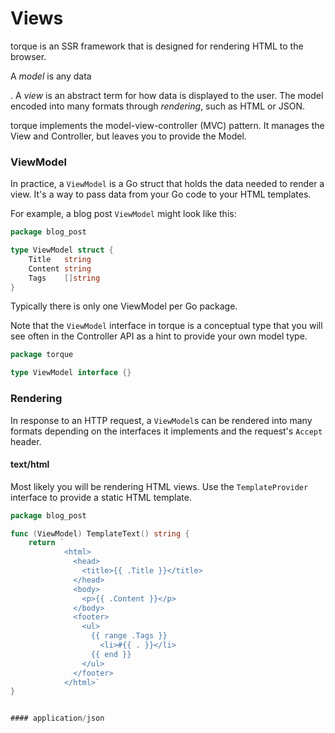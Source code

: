 # Views

torque is an SSR framework that is designed for rendering HTML to the browser. 


A _model_ is any data 


. A _view_ is an abstract term for how data is displayed to the user.  The model  encoded into many formats through _rendering_, such as HTML or JSON.

torque implements the model-view-controller (MVC) pattern. It manages the View and Controller, but leaves you to provide the Model.

### ViewModel



In practice, a `ViewModel` is a Go struct that holds the data needed to render a view. It's a way to pass data from your Go code to your HTML templates. 

For example, a blog post `ViewModel` might look like this:

```go
package blog_post

type ViewModel struct {
    Title   string
    Content string
    Tags    []string
}
```

Typically there is only one ViewModel per Go package. 

Note that the `ViewModel` interface in torque is a conceptual type that you will see often in the Controller API as a hint to provide your own model type.

```go
package torque 

type ViewModel interface {}
```

### Rendering

In response to an HTTP request, a `ViewModel`s can be rendered into many formats depending on the interfaces it implements and the request's `Accept` header.

#### text/html

Most likely you will be rendering HTML views. Use the `TemplateProvider` interface to provide a static HTML template.

```go
package blog_post

func (ViewModel) TemplateText() string {
	return `
            <html>
              <head>
                <title>{{ .Title }}</title>
              </head>
              <body>
                <p>{{ .Content }}</p>
              </body>
              <footer>
                <ul>
                  {{ range .Tags }}
                    <li>#{{ . }}</li>
                  {{ end }}
                </ul>
              </footer>
            </html>`
}
```

```go

#### application/json